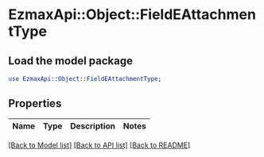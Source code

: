 # EzmaxApi::Object::FieldEAttachmentType

## Load the model package
```perl
use EzmaxApi::Object::FieldEAttachmentType;
```

## Properties
Name | Type | Description | Notes
------------ | ------------- | ------------- | -------------

[[Back to Model list]](../README.md#documentation-for-models) [[Back to API list]](../README.md#documentation-for-api-endpoints) [[Back to README]](../README.md)


